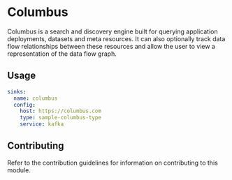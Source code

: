# Columbus

Columbus is a search and discovery engine built for querying application deployments, datasets and meta resources. It can also optionally track data flow relationships between these resources and allow the user to view a representation of the data flow graph.

## Usage

```yaml
sinks:
  name: columbus
  config:
    host: https://columbus.com
	type: sample-columbus-type
	service: kafka
```

## Contributing

Refer to the contribution guidelines for information on contributing to this module.